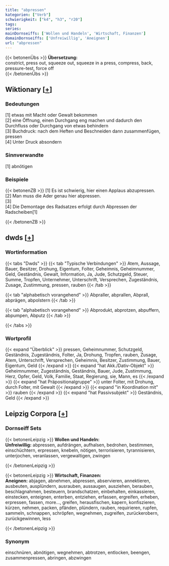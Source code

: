 ```yaml
---
title: "abpressen"
kategorien: ["Verb"]
schwierigkeit: ["k4", "h3", "r20"]
tags:
series:
mainDornseiffs: ['Wollen und Handeln', 'Wirtschaft, Finanzen']
domainDornseiffs: ['Unfreiwillig', 'Aneignen']
url: "abpressen"
---
```


{{< betonenÜbs >}}
**Übersetzung:**  
constrict, press out, squeeze out, squeeze in a press, compress, back, pressure-test, force off  
{{< /betonenÜbs >}}

## Wiktionary [[+](https://de.wiktionary.org/wiki/abpressen)]

### Bedeutungen
[1] etwas mit Macht oder Gewalt bekommen  
[2] eine Öffnung, einen Durchgang eng machen und dadurch den Durchfluss oder Durchgang von etwas behindern  
[3] Buchdruck: nach dem Heften und Beschneiden dann zusammenfügen, pressen  
[4] Unter Druck absondern  

### Sinnverwandte
[1] abnötigen  

### Beispiele
{{< betonenZB >}}
[1] Es ist schwierig, hier einen Applaus abzupressen.  
[2] Man muss die Ader genau hier abpressen.  
[3]  
[4] Die Demontage des Radsatzes erfolgt durch Abpressen der Radscheiben[1]  

{{< /betonenZB >}}


## dwds [[+](https://www.dwds.de/wb/abpressen)]

### Wortinformation
{{< tabs "Dwds" >}}
{{< tab "Typische Verbindungen" >}}
Atem, Aussage, Bauer, Besitzer, Drohung, Eigentum, Folter, Geheimnis, Geheimnummer, Geld, Geständnis, Gewalt, Information, Ja, Jude, Schutzgeld, Steuer, Summe, Tropfen, Unternehmer, Unterschrift, Versprechen, Zugeständnis, Zusage, Zustimmung, pressen, rauben
{{< /tab >}}

{{< tab "alphabetisch vorangehend" >}}
Abpraller, abprallen, Abprall, abprägen, abpolstern
{{< /tab >}}

{{< tab "alphabetisch vorangehend" >}}
Abprodukt, abprotzen, abpuffern, abpumpen, Abputz
{{< /tab >}}

{{< /tabs >}}

### Wortprofil
{{< expand "Überblick" >}} pressen, Geheimnummer, Schutzgeld, Geständnis, Zugeständnis, Folter, Ja, Drohung, Tropfen, rauben, Zusage, Atem, Unterschrift, Versprechen, Geheimnis, Besitzer, Zustimmung, Bauer, Eigentum, Geld {{< /expand >}}
{{< expand "hat Akk./Dativ-Objekt" >}} Geheimnummer, Zugeständnis, Geständnis, Bauer, Jude, Zustimmung, Herz, Opfer, Geld, Volk, Familie, Staat, Regierung, sie, Mann, es {{< /expand >}}
{{< expand "hat Präpositionalgruppe" >}} unter Folter, mit Drohung, durch Folter, mit Gewalt {{< /expand >}}
{{< expand "in Koordination mit" >}} rauben {{< /expand >}}
{{< expand "hat Passivsubjekt" >}} Geständnis, Geld {{< /expand >}}

## Leipzig Corpora [[+](https://corpora.uni-leipzig.de/en/res?word=abpressen&corpusId=deu_newscrawl-public_2018)]

### Dornseiff Sets
{{< betonenLeipzig >}}
**Wollen und Handeln:**  
**Unfreiwillig:** abpressen, aufdrängen, aufhalsen, bedrohen, bestimmen, einschüchtern, erpressen, knebeln, nötigen, terrorisieren, tyrannisieren, unterjochen, veranlassen, vergewaltigen, zwingen  

{{< /betonenLeipzig >}}


{{< betonenLeipzig >}}
**Wirtschaft, Finanzen:**  
**Aneignen:** abjagen, abnehmen, abpressen, abservieren, annektieren, ausbeuten, ausplündern, ausrauben, aussaugen, ausziehen, berauben, beschlagnahmen, besteuern, brandschatzen, einbehalten, einkassieren, einstecken, enteignen, enterben, entziehen, erfassen, ergreifen, erheben, erpressen, fassen, more..., greifen, herausfischen, kapern, konfiszieren, kürzen, nehmen, packen, pfänden, plündern, rauben, requirieren, rupfen, sammeln, schnappen, schröpfen, wegnehmen, zugreifen, zurückerobern, zurückgewinnen, less  

{{< /betonenLeipzig >}}

### Synonym
einschnüren, abnötigen, wegnehmen, abtrotzen, entlocken, beengen, zusammenpressen, abringen, abzwingen

